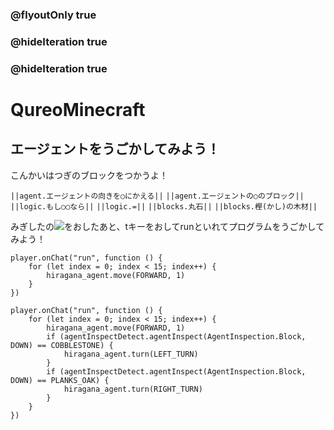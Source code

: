 ### @flyoutOnly true
### @hideIteration true
### @hideIteration true
# QureoMinecraft

## エージェントをうごかしてみよう！

こんかいはつぎのブロックをつかうよ！

``||agent.エージェントの向きを○にかえる||``
``||agent.エージェントの○のブロック||``
``||logic.もし○○なら||``
``||logic.=||``
``||blocks.丸石||``
``||blocks.樫(かし)の木材||``

みぎしたの![](https://raw.githubusercontent.com/camp-minecraft/TechkidsCampTutorial/master/images/playbutton.png)をおしたあと、tキーをおしてrunといれてプログラムをうごかしてみよう！

```template
player.onChat("run", function () {
    for (let index = 0; index < 15; index++) {
        hiragana_agent.move(FORWARD, 1)
    }
})
```
```ghost
player.onChat("run", function () {
    for (let index = 0; index < 15; index++) {
        hiragana_agent.move(FORWARD, 1)
        if (agentInspectDetect.agentInspect(AgentInspection.Block, DOWN) == COBBLESTONE) {
            hiragana_agent.turn(LEFT_TURN)
        }
        if (agentInspectDetect.agentInspect(AgentInspection.Block, DOWN) == PLANKS_OAK) {
            hiragana_agent.turn(RIGHT_TURN)
        }
    }
})
```